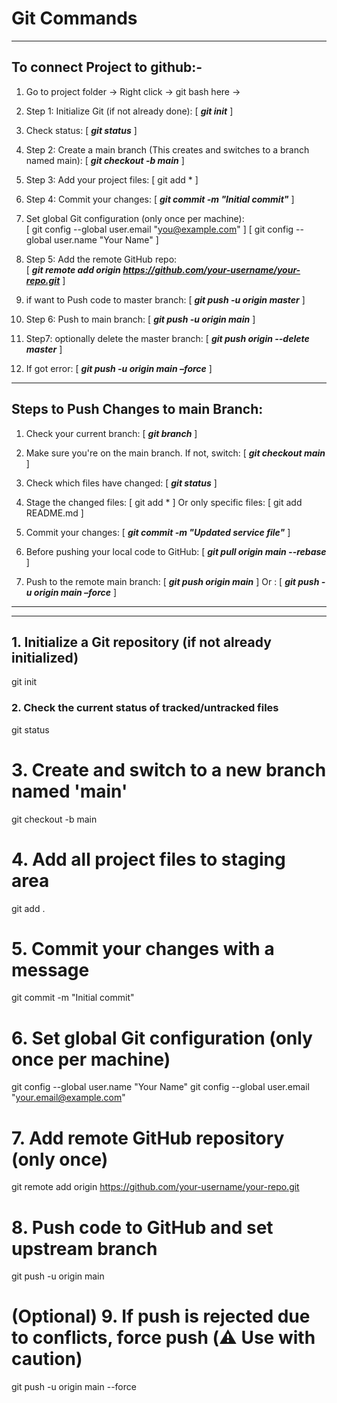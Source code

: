 # Git Commands

---

## To connect Project to github:-
1.	Go to project folder -> Right click -> git bash here ->
2.	Step 1: Initialize Git (if not already done):      [   ***git init***   ]
3.	Check status: [  ***git status***   ]
4.	Step 2: Create a main branch (This creates and switches to a branch named main):   [   ***git checkout -b  main***   ]
5.	Step 3: Add your project files:   [   git add *   ]
6.	Step 4: Commit your changes:   [   ***git commit -m "Initial commit"***   ]
7.	Set global Git configuration (only once per machine):  
[   git config --global user.email "you@example.com"   ]
[   git config --global user.name "Your Name"   ]

8.	Step 5: Add the remote GitHub repo:    
[   ***git remote add origin https://github.com/your-username/your-repo.git***   ]

9.	if want to Push code to master branch:  [   ***git push -u origin master***   ]
10.	Step 6: Push to main branch:  [   ***git push -u origin main***   ]
11.	Step7: optionally delete the master branch:   [   ***git push origin --delete master***   ]
12.	If got error:    [   ***git push -u origin main –force***   ]

---

## Steps to Push Changes to main Branch:
1.	Check your current branch:   [   ***git branch***   ]
2.	Make sure you're on the main branch. If not, switch:   [   ***git checkout main***   ]
3.	Check which files have changed:    [   ***git status***   ]
4.	Stage the changed files:   [   git add *   ]
Or only specific files:  [   git add README.md   ]

5.	Commit your changes:   [   ***git commit -m "Updated service file"***   ]
6.	Before pushing your local code to GitHub:    [   ***git pull origin main --rebase***   ]
7.	Push to the remote main branch:   [   ***git push origin main***   ]
Or :    [   ***git push -u origin main –force***   ]

---
---


## 1. Initialize a Git repository (if not already initialized)
git init

### 2. Check the current status of tracked/untracked files
git status

# 3. Create and switch to a new branch named 'main'
git checkout -b main

# 4. Add all project files to staging area
git add .

# 5. Commit your changes with a message
git commit -m "Initial commit"

# 6. Set global Git configuration (only once per machine)
git config --global user.name "Your Name"
git config --global user.email "your.email@example.com"

# 7. Add remote GitHub repository (only once)
git remote add origin https://github.com/your-username/your-repo.git

# 8. Push code to GitHub and set upstream branch
git push -u origin main

# (Optional) 9. If push is rejected due to conflicts, force push (⚠️ Use with caution)
git push -u origin main --force






